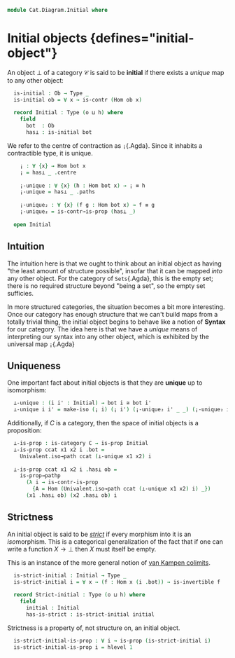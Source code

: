 <!--
```agda
open import Cat.Prelude

import Cat.Morphism
```
-->

```agda
module Cat.Diagram.Initial where
```

<!--
```agda
module _ {o h} (C : Precategory o h) where
  open Cat.Morphism C
```
-->

# Initial objects {defines="initial-object"}

An object $\bot$ of a category $\mathcal{C}$ is said to be **initial**
if there exists a _unique_ map to any other object:

```agda
  is-initial : Ob → Type _
  is-initial ob = ∀ x → is-contr (Hom ob x)
  
  record Initial : Type (o ⊔ h) where
    field
      bot  : Ob
      has⊥ : is-initial bot
```

We refer to the centre of contraction as `¡`{.Agda}. Since it inhabits a
contractible type, it is unique.

```agda
    ¡ : ∀ {x} → Hom bot x
    ¡ = has⊥ _ .centre
  
    ¡-unique : ∀ {x} (h : Hom bot x) → ¡ ≡ h
    ¡-unique = has⊥ _ .paths
  
    ¡-unique₂ : ∀ {x} (f g : Hom bot x) → f ≡ g
    ¡-unique₂ = is-contr→is-prop (has⊥ _)
  
  open Initial
```

## Intuition

The intuition here is that we ought to think about an initial object as
having "the least amount of structure possible", insofar that it can be
mapped _into_ any other object. For the category of `Sets`{.Agda}, this
is the empty set; there is no required structure beyond "being a set",
so the empty set sufficies.

<!--
[TODO: Reed M, 15/02/2022] Link to the categories in question
(once the exist!)
-->

In more structured categories, the situation becomes a bit more
interesting. Once our category has enough structure that we can't build
maps from a totally trivial thing, the initial object begins to behave
like a notion of **Syntax** for our category.  The idea here is that we
have a _unique_ means of interpreting our syntax into any other object,
which is exhibited by the universal map `¡`{.Agda}

## Uniqueness

One important fact about initial objects is that they are **unique** up
to isomorphism:

```agda
  ⊥-unique : (i i' : Initial) → bot i ≅ bot i'
  ⊥-unique i i' = make-iso (¡ i) (¡ i') (¡-unique₂ i' _ _) (¡-unique₂ i _ _)
```

Additionally, if $C$ is a category, then the space of initial objects is
a proposition:

```agda
  ⊥-is-prop : is-category C → is-prop Initial
  ⊥-is-prop ccat x1 x2 i .bot =
    Univalent.iso→path ccat (⊥-unique x1 x2) i
  
  ⊥-is-prop ccat x1 x2 i .has⊥ ob =
    is-prop→pathp
      (λ i → is-contr-is-prop
        {A = Hom (Univalent.iso→path ccat (⊥-unique x1 x2) i) _})
      (x1 .has⊥ ob) (x2 .has⊥ ob) i
```

## Strictness

An initial object is said to be *[strict]* if every morphism into it is an *iso*morphism.
This is a categorical generalization of the fact that if one can write a function $X \to \bot$ then $X$ must itself be empty.

This is an instance of the more general notion of [van Kampen colimits].

[strict]: https://ncatlab.org/nlab/show/strict+initial+object
[van Kampen colimits]: https://ncatlab.org/nlab/show/van+Kampen+colimit


```agda
  is-strict-initial : Initial → Type _
  is-strict-initial i = ∀ x → (f : Hom x (i .bot)) → is-invertible f
  
  record Strict-initial : Type (o ⊔ h) where
    field
      initial : Initial
      has-is-strict : is-strict-initial initial
```

Strictness is a property of, not structure on, an initial object.

```agda
  is-strict-initial-is-prop : ∀ i → is-prop (is-strict-initial i)
  is-strict-initial-is-prop i = hlevel 1
```

<!--
```agda
module _ {o h} {C : Precategory o h} where
  open Cat.Morphism C
  private unquoteDecl eqv = declare-record-iso eqv (quote Initial) 

  instance
    Extensional-Initial
      : ∀ {ℓr}
      → ⦃ sa : Extensional Ob ℓr ⦄
      → Extensional (Initial C) ℓr
    Extensional-Initial ⦃ sa ⦄ =
      embedding→extensional
        (Iso→Embedding eqv ∙emb (fst , Subset-proj-embedding λ _ → hlevel 1))
        sa
```
-->
